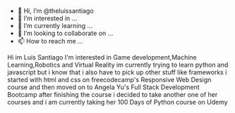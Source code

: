 - 👋 Hi, I’m @theluissantiago
- 👀 I’m interested in ...
- 🌱 I’m currently learning ...
- 💞️ I’m looking to collaborate on ...
- 📫 How to reach me ...

Hi im Luis Santiago
I'm interested in Game development,Machine Learning,Robotics and Virtual Reality 
im currently trying to learn python and javascript
but i know that i also have to pick up other stuff like frameworks 
i started with html and css on freecodecamp's Responsive Web Design course 
and then moved on to Angela Yu's Full Stack Development Bootcamp 
after finishing the course i decided to take another one of her courses 
and i am currently taking her 100 Days of Python course on Udemy 

